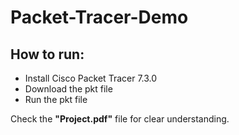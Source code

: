 # Packet-Tracer-Demo
## How to run:
* Install Cisco Packet Tracer 7.3.0
* Download the pkt file
* Run the pkt file

Check the **"Project.pdf"** file for clear understanding.
